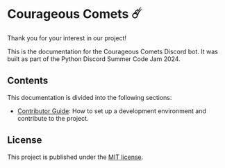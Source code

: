 # Courageous Comets ☄️

Thank you for your interest in our project!

This is the documentation for the Courageous Comets Discord bot. It was built as part of the Python Discord Summer
Code Jam 2024.

## Contents

This documentation is divided into the following sections:

- [Contributor Guide](./contributor-guide/index.md): How to set up a development environment and contribute to
  the project.

## License

This project is published under the [MIT license](https://github.com/thijsfranck/courageous-comets/blob/main/LICENSE).

